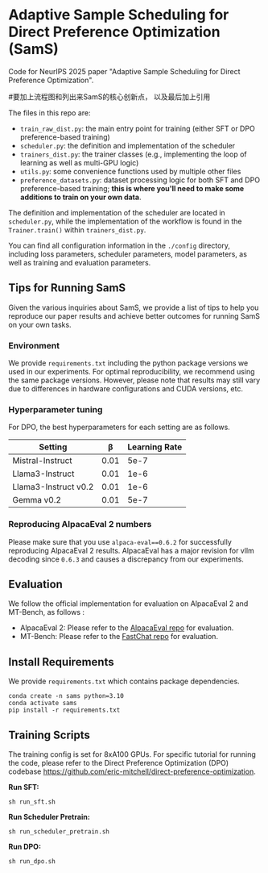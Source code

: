 # Adaptive Sample Scheduling for Direct Preference Optimization (SamS)
Code for NeurIPS 2025 paper "Adaptive Sample Scheduling for Direct Preference Optimization".

#要加上流程图和列出来SamS的核心创新点， 以及最后加上引用

The files in this repo are:

- `train_raw_dist.py`: the main entry point for training (either SFT or DPO preference-based training)
- `scheduler.py`: the definition and implementation of the scheduler
- `trainers_dist.py`: the trainer classes (e.g., implementing the loop of learning as well as multi-GPU logic)
- `utils.py`: some convenience functions used by multiple other files
- `preference_datasets.py`: dataset processing logic for both SFT and DPO preference-based training; **this is where you'll need to make some additions to train on your own data**.

The definition and implementation of the scheduler are located in `scheduler.py`, while the implementation of the workflow is found in the `Trainer.train()`  within `trainers_dist.py`.

 You can find all configuration information in the `./config` directory, including loss parameters, scheduler parameters, model parameters, as well as training and evaluation parameters.

## Tips for Running SamS

Given the various inquiries about SamS, we provide a list of tips to help you reproduce our paper results and achieve better outcomes for running SamS on your own tasks. 

### Environment

We provide  ``requirements.txt``  including the python package versions we used in our experiments. For optimal reproducibility, we recommend using the same package versions. However, please note that results may still vary due to differences in hardware configurations and CUDA versions, etc.

### Hyperparameter tuning

For DPO, the best hyperparameters for each setting are as follows.

| Setting              | β    | Learning Rate |
| -------------------- | ---- | ------------- |
| Mistral-Instruct     | 0.01 | 5e-7          |
| Llama3-Instruct      | 0.01 | 1e-6          |
| Llama3-Instruct v0.2 | 0.01 | 1e-6          |
| Gemma v0.2           | 0.01 | 5e-7          |

### Reproducing AlpacaEval 2 numbers

Please make sure that you use `alpaca-eval==0.6.2`  for successfully reproducing AlpacaEval 2 results. AlpacaEval has a major revision for vllm decoding since `0.6.3` and causes a discrepancy from our experiments. 

## Evaluation

We follow the official implementation for evaluation on AlpacaEval 2 and MT-Bench, as follows :

* AlpacaEval 2: Please refer to the [AlpacaEval repo](https://github.com/tatsu-lab/alpaca_eval) for evaluation.
* MT-Bench: Please refer to the [FastChat repo](https://github.com/lm-sys/FastChat) for evaluation.

## Install Requirements

We provide  `requirements.txt`   which contains package dependencies. 

    conda create -n sams python=3.10 
    conda activate sams
    pip install -r requirements.txt

## Training Scripts

The training config is set for 8xA100 GPUs. For specific  tutorial for running the code, please refer to the Direct Preference Optimization (DPO) codebase https://github.com/eric-mitchell/direct-preference-optimization.

**Run SFT:**

    sh run_sft.sh 

**Run Scheduler Pretrain:**

    sh run_scheduler_pretrain.sh 

**Run DPO:**

    sh run_dpo.sh 
